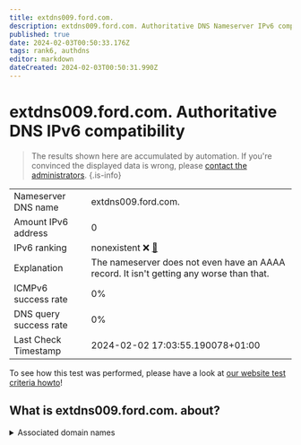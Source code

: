```yaml
---
title: extdns009.ford.com.
description: extdns009.ford.com. Authoritative DNS Nameserver IPv6 compatibility
published: true
date: 2024-02-03T00:50:33.176Z
tags: rank6, authdns
editor: markdown
dateCreated: 2024-02-03T00:50:31.990Z
---
```


# extdns009.ford.com. Authoritative DNS IPv6 compatibility

> The results shown here are accumulated by automation. If you're convinced the displayed data is wrong, please [contact the administrators](/howto/chat). 
{.is-info}




|   |   |
| - | - |
| Nameserver DNS name | extdns009.ford.com.
| Amount IPv6 address | 0
| IPv6 ranking | nonexistent :x: [🔗](/howto/ranking) |
| Explanation | The nameserver does not even have an AAAA record. It isn't getting any worse than that. |
| ICMPv6 success rate | 0%|
| DNS query success rate | 0% |
| Last Check Timestamp | 2024-02-02 17:03:55.190078+01:00 |

To see how this test was performed, please have a look at [our website test criteria howto](/howto/testcriteria/authdns)!


## What is extdns009.ford.com. about?






<details>
<summary>Associated domain names</summary>

www.ford.com

</details>
